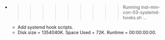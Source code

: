 * >>>>>>>>> Running inst-min-con-03-systemd-hooks.sh ...
  * Add systemd hook scripts.
  * Disk size = 1354040K. Space Used = 72K. Runtime = 00:00:00:00.
